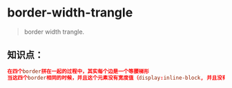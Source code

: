 # border-width-trangle
> border width trangle.


## 知识点：
```conf
在四个border拼在一起的过程中，其实每个边是一个等腰梯形
当这四个border相同的时候，并且这个元素没有宽度值（display:inline-block, 并且没有设置宽度）为 45度 的等腰三角形
```